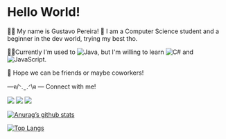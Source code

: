 # Hello World!

:technologist: My name is Gustavo Pereira!
:bricks: I am a Computer Science student and a beginner in the dev world, trying my best tho.

:hammer::memo:Currently I'm used to ![Java](https://img.shields.io/badge/java-%23ED8B00.svg?style=for-the-badge&logo=openjdk&logoColor=white), but I'm willing to learn  ![C#](https://img.shields.io/badge/c%23-%23239120.svg?style=for-the-badge&logo=c-sharp&logoColor=white) and ![JavaScript](https://img.shields.io/badge/javascript-%23323330.svg?style=for-the-badge&logo=javascript&logoColor=%23F7DF1E).


:seedling: Hope we can be friends or maybe coworkers! 

 —ฅ/ᐠ. ̫ .ᐟ\ฅ —
 Connect with me!
 
<a href = "mailto:gustavopereiraplo2@gmail.com"><img src="https://img.shields.io/badge/-Gmail-%23333?style=for-the-badge&logo=gmail&logoColor=white" target="_blank"></a>
<a href = "https://www.linkedin.com/in/gustavo-pereira-oliveira-lima-29325820b/"><img src="https://img.shields.io/badge/-Linkedin-%23333?style=for-the-badge&logo=linkedin&logoColor=blue" target="_blank"></a>
<a href = "instagram.com/custafo"><img src="https://img.shields.io/badge/-Instagram-%23333?style=for-the-badge&logo=instagram&logoColor=pink" target="_blank"></a>

[![Anurag’s github stats](https://github-readme-stats.vercel.app/api?username=custafo)](https://github.com/custafo)

[![Top Langs](https://github-readme-stats.vercel.app/api/top-langs/?username=custafo&layout=compact)](https://github.com/custafo)
